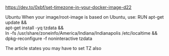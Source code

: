 https://dev.to/0xbf/set-timezone-in-your-docker-image-d22

Ubuntu
When your image/root-image is based on Ubuntu, use:
RUN apt-get update && \
    apt-get install -yq tzdata && \
    ln -fs /usr/share/zoneinfo/America/Indiana/Indianapolis /etc/localtime && \
    dpkg-reconfigure -f noninteractive tzdata

The article states you may have to set TZ also
<!-- https://dev.to/0xbf/set-timezone-in-your-docker-image-d22 # ENV TZ="America/Indiana/Indianapolis"     -->